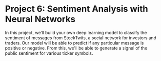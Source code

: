# Project 6: Sentiment Analysis with Neural Networks

In this project, we'll build your own deep learning model to classify the sentiment of messages from StockTwits, a social network for investors and traders. Our model will be able to predict if any particular message is positive or negative. From this, we'll be able to generate a signal of the public sentiment for various ticker symbols.
